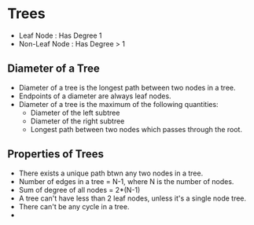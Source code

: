 # Trees
- Leaf Node : Has Degree 1
- Non-Leaf Node : Has Degree > 1

## Diameter of a Tree
- Diameter of a tree is the longest path between two nodes in a tree.
- Endpoints of a diameter are always leaf nodes.
- Diameter of a tree is the maximum of the following quantities:
    - Diameter of the left subtree
    - Diameter of the right subtree
    - Longest path between two nodes which passes through the root.

## Properties of Trees
- There exists a unique path btwn any two nodes in a tree.
- Number of edges in a tree = N-1, where N is the number of nodes.
- Sum of degree of all nodes = 2*(N-1)
- A tree can't have less than 2 leaf nodes, unless it's a single node tree.
- There can't be any cycle in a tree.
- 